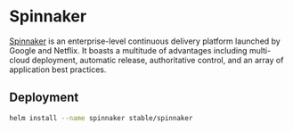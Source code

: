# Spinnaker

[Spinnaker](https://www.spinnaker.io/) is an enterprise-level continuous delivery platform launched by Google and Netflix. It boasts a multitude of advantages including multi-cloud deployment, automatic release, authoritative control, and an array of application best practices.

## Deployment

```bash
helm install --name spinnaker stable/spinnaker
```
